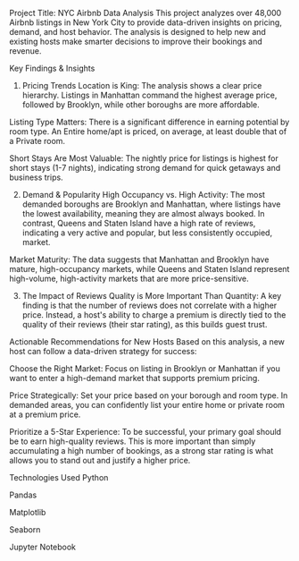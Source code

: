 Project Title: NYC Airbnb Data Analysis
This project analyzes over 48,000 Airbnb listings in New York City to provide data-driven insights on pricing, demand, and host behavior. The analysis is designed to help new and existing hosts make smarter decisions to improve their bookings and revenue.

Key Findings & Insights
1. Pricing Trends
Location is King: The analysis shows a clear price hierarchy. Listings in Manhattan command the highest average price, followed by Brooklyn, while other boroughs are more affordable.

Listing Type Matters: There is a significant difference in earning potential by room type. An Entire home/apt is priced, on average, at least double that of a Private room.

Short Stays Are Most Valuable: The nightly price for listings is highest for short stays (1-7 nights), indicating strong demand for quick getaways and business trips.

2. Demand & Popularity
High Occupancy vs. High Activity: The most demanded boroughs are Brooklyn and Manhattan, where listings have the lowest availability, meaning they are almost always booked. In contrast, Queens and Staten Island have a high rate of reviews, indicating a very active and popular, but less consistently occupied, market.

Market Maturity: The data suggests that Manhattan and Brooklyn have mature, high-occupancy markets, while Queens and Staten Island represent high-volume, high-activity markets that are more price-sensitive.

3. The Impact of Reviews
Quality is More Important Than Quantity: A key finding is that the number of reviews does not correlate with a higher price. Instead, a host's ability to charge a premium is directly tied to the quality of their reviews (their star rating), as this builds guest trust.

Actionable Recommendations for New Hosts
Based on this analysis, a new host can follow a data-driven strategy for success:

Choose the Right Market: Focus on listing in Brooklyn or Manhattan if you want to enter a high-demand market that supports premium pricing.

Price Strategically: Set your price based on your borough and room type. In demanded areas, you can confidently list your entire home or private room at a premium price.

Prioritize a 5-Star Experience: To be successful, your primary goal should be to earn high-quality reviews. This is more important than simply accumulating a high number of bookings, as a strong star rating is what allows you to stand out and justify a higher price.

Technologies Used
Python

Pandas

Matplotlib

Seaborn

Jupyter Notebook
